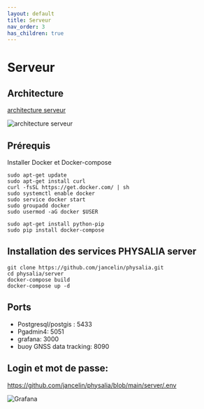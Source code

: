 ```yaml
---
layout: default
title: Serveur
nav_order: 3
has_children: true
---
```


# Serveur

## Architecture

[architecture serveur](/assets/mindmap/Serveur_data.jpg)

![architecture serveur](/assets/mindmap/Serveur_data.jpg)


## Prérequis

Installer Docker et Docker-compose

```
sudo apt-get update
sudo apt-get install curl 
curl -fsSL https://get.docker.com/ | sh
sudo systemctl enable docker
sudo service docker start
sudo groupadd docker
sudo usermod -aG docker $USER

sudo apt-get install python-pip
sudo pip install docker-compose
````


## Installation des services PHYSALIA server

```
git clone https://github.com/jancelin/physalia.git
cd physalia/server
docker-compose build
docker-compose up -d
```

## Ports

* Postgresql/postgis : 5433
* Pgadmin4: 5051
* grafana: 3000
* buoy GNSS data tracking: 8090

## Login et mot de passe:

https://github.com/jancelin/physalia/blob/main/server/.env


![Grafana](/assets/grafana/grafana2_small.png)

